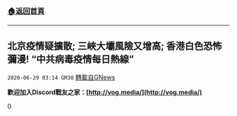 ###  [:house:返回首頁](https://github.com/ourhimalayas/txt)
---

## 北京疫情疑擴散; 三峽大壩風險又增高; 香港白色恐怖彌漫! “中共病毒疫情每日熱線”
`2020-06-29 03:14 GM30` [轉載自GNews](https://gnews.org/zh-hant/248415/)

**歡迎加入Discord戰友之家：[http://vog.media/](http://vog.media/)**

0
